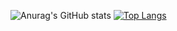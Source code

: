 ![Anurag's GitHub stats](https://github-readme-stats.vercel.app/api?username=Carterpersall&count_private=true)
[![Top Langs](https://github-readme-stats.vercel.app/api/top-langs/?username=Carterpersall&langs_count=8)](https://github.com/anuraghazra/github-readme-stats)
